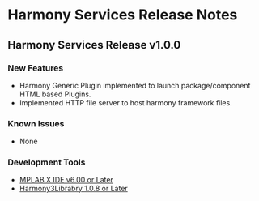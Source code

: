 # Harmony Services Release Notes

## Harmony Services Release v1.0.0

### New Features 
- Harmony Generic Plugin implemented to launch package/component HTML based Plugins.
- Implemented HTTP file server to host harmony framework files.

### Known Issues
- None

### Development Tools
- [MPLAB X IDE v6.00 or Later](https://www.microchip.com/mplab/mplab-x-ide)
- [Harmony3Librabry 1.0.8 or Later](https://www.npmjs.com/package/@mchp-mcc/harmony)
